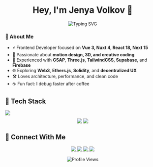 <h1 align="center">Hey, I'm Jenya Volkov 👋</h1>

<p align="center">
  <img src="https://readme-typing-svg.demolab.com?font=Fira+Code&pause=2000&color=4EE0C9&center=true&vCenter=true&width=600&lines=Frontend+Developer;Vue+3+%7C+Nuxt+4+%7C+TypeScript;React+%7C+Next.js+%7C+Redux;GSAP+%7C+Three.js;Building+modern+interactive+web+apps" alt="Typing SVG" />
</p>

### 🧠 About Me
- ⚡ Frontend Developer focused on **Vue 3, Nuxt 4, React 18, Next 15**
- 🎨 Passionate about **motion design, 3D, and creative coding**
- 🧩 Experienced with **GSAP**, **Three.js**, **TailwindCSS**, **Supabase**, and **Firebase**
- 🌐 Exploring **Web3**, **Ethers.js**, **Solidity**, and **decentralized UX**
- 🛠 Loves architecture, performance, and clean code  
- ☕ Fun fact: I debug faster after coffee

## 🚀 Tech Stack
<div align="center" style="display: flex; flex-wrap: wrap; gap: 6px;">
  <img src="https://skillicons.dev/icons?i=html,css,sass,tailwind,vue,nuxt,react,nextjs,redux,threejs,solidity,nodejs,supabase,firebase,git,gitlab,vercel,typescript,javascript,figma" />
</div>

<p align="center" style="margin-top: 10px;">
  <img src="https://img.shields.io/badge/Pinia-State-ffd859?style=for-the-badge&logo=pinia&logoColor=2f2f2f" />
  <img src="https://img.shields.io/badge/Prismic-CMS-5163ba?style=for-the-badge&logo=prismic&logoColor=white" />
</p>

## 🤝 Connect With Me
<p align="center">
  <a href="https://linkedin.com/in/volkov-evgeny">
    <img src="https://img.shields.io/badge/LinkedIn-0077b5?style=for-the-badge&logo=linkedin&logoColor=white">
  </a>
  <a href="https://facebook.com/vei66">
    <img src="https://img.shields.io/badge/Facebook-1877F2?style=for-the-badge&logo=facebook&logoColor=white">
  </a>
  <a href="https://t.me/developer_v0">
    <img src="https://img.shields.io/badge/Telegram-2CA5E0?style=for-the-badge&logo=telegram&logoColor=white">
  </a>
  <a href="https://jenyavolkov.tech">
  <img src="https://img.shields.io/badge/Website-000000?style=for-the-badge&logo=vercel&logoColor=white">
</a>
</p>

<p align="center">
  <img src="https://komarev.com/ghpvc/?username=vei6rus&color=brightgreen" alt="Profile Views" />
</p>
